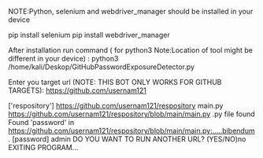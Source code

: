 NOTE:Python, selenium and webdriver_manager should be installed in your device

pip install selenium
pip install webdriver_manager

After installation run command ( for python3 Note:Location of tool might be different in your device) :
  python3 /home/kali/Deskop/GitHubPasswordExposureDetector.py

Enter you target url (NOTE: THIS BOT ONLY WORKS FOR GITHUB TARGETS): https://github.com/usernam121

['respository']
https://github.com/usernam121/respository
main.py
https://github.com/usernam121/respository/blob/main/main.py
.py file found
Found 'password' in https://github.com/usernam121/respository/blob/main/main.py:.....bibendum. [password] admin
DO YOU WANT TO RUN ANOTHER URL? (YES/NO)no
EXITING PROGRAM...

